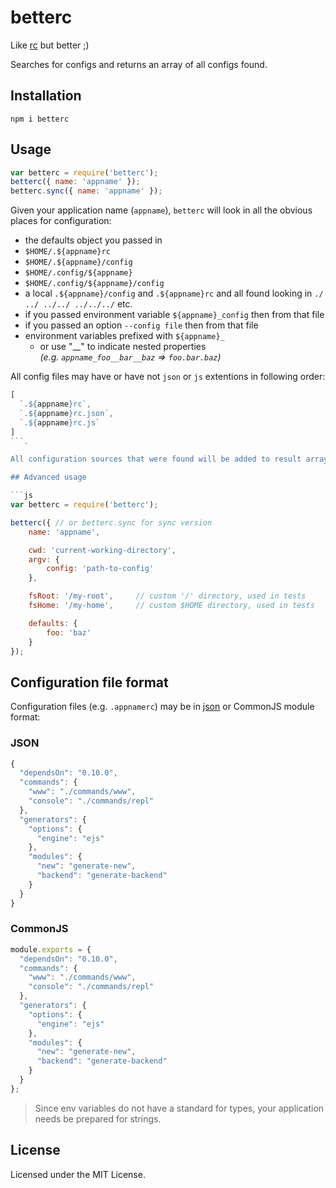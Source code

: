 # betterc

Like [rc](https://github.com/dominictarr/rc) but better ;)

Searches for configs and returns an array of all configs found.

## Installation

```
npm i betterc
```

## Usage

```js
var betterc = require('betterc');
betterc({ name: 'appname' });
betterc.sync({ name: 'appname' });
```

Given your application name (`appname`), `betterc` will look in all the obvious places for configuration:

  * the defaults object you passed in
  * `$HOME/.${appname}rc`
  * `$HOME/.${appname}/config`
  * `$HOME/.config/${appname}`
  * `$HOME/.config/${appname}/config`
  * a local `.${appname}/config` and `.${appname}rc` and all found looking in `./ ../ ../../ ../../../` etc.
  * if you passed environment variable `${appname}_config` then from that file
  * if you passed an option `--config file` then from that file
  * environment variables prefixed with `${appname}_`
    * or use "\_\_" to indicate nested properties <br/> _(e.g. `appname_foo__bar__baz` => `foo.bar.baz`)_

All config files may have or have not `json` or `js` extentions in following order:
```js
[
  `.${appname}rc`,
  `.${appname}rc.json`,
  `.${appname}rc.js`
]
```.

All configuration sources that were found will be added to result array.

## Advanced usage

```js
var betterc = require('betterc');

betterc({ // or betterc.sync for sync version
    name: 'appname',

    cwd: 'current-working-directory',
    argv: {
        config: 'path-to-config'
    },

    fsRoot: '/my-root',     // custom '/' directory, used in tests
    fsHome: '/my-home',     // custom $HOME directory, used in tests

    defaults: {
        foo: 'baz'
    }
});
```

## Configuration file format

Configuration files (e.g. `.appnamerc`) may be in [json](http://json.org/example) or CommonJS module format:

### JSON
```js
{
  "dependsOn": "0.10.0",
  "commands": {
    "www": "./commands/www",
    "console": "./commands/repl"
  },
  "generators": {
    "options": {
      "engine": "ejs"
    },
    "modules": {
      "new": "generate-new",
      "backend": "generate-backend"
    }
  }
}
```

### CommonJS
```js
module.exports = {
  "dependsOn": "0.10.0",
  "commands": {
    "www": "./commands/www",
    "console": "./commands/repl"
  },
  "generators": {
    "options": {
      "engine": "ejs"
    },
    "modules": {
      "new": "generate-new",
      "backend": "generate-backend"
    }
  }
};
```

> Since env variables do not have a standard for types, your application needs be prepared for strings.


## License

Licensed under the MIT License.
